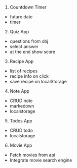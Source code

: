 1. Countdown Timer

- future date
- timer

2. Quiz App

- questions from obj
- select answer
- at the end show score

3. Recipe App

- list of recipes
- recipe info on click
- save recipe on localStorage

4. Note App
- CRUD note
- markedown
- localstorage

5. Todos App
- CRUD todo
- localstorage

6. Movie App
- Fetch movies from api
- Integrate movie search engine